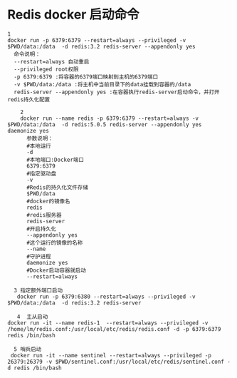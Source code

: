 # Redis docker 启动命令
    1 
    docker run -p 6379:6379 --restart=always --privileged -v $PWD/data:/data  -d redis:3.2 redis-server --appendonly yes
      命令说明：
      --restart=always 自动重启
      --privileged root权限
      -p 6379:6379 :将容器的6379端口映射到主机的6379端口
      -v $PWD/data:/data :将主机中当前目录下的data挂载到容器的/data
      redis-server --appendonly yes :在容器执行redis-server启动命令，并打开redis持久化配置
~~~~
    2 
    docker run --name redis -p 6379:6379 --restart=always -v $PWD/data:/data  -d redis:5.0.5 redis-server --appendonly yes daemonize yes
      参数说明：
      #本地运行
      -d
      #本地端口:Docker端口
      6379:6379
      #指定驱动盘
      -v
      #Redis的持久化文件存储
      $PWD/data
      #docker的镜像名
      redis
      #redis服务器
      redis-server
      #开启持久化
      --appendonly yes
      #这个运行的镜像的名称
      --name
      #守护进程
      daemonize yes
      #Docker启动容器就启动
      --restart=always
~~~~
      3 指定额外端口启动 
       docker run -p 6379:6380 --restart=always --privileged -v $PWD/data:/data  -d redis:3.2 redis-server   
   ~~~~  
      4  主从启动
docker run -it --name redis-1  --restart=always --privileged -v /home/lm/redis.conf:/usr/local/etc/redis/redis.conf -d -p 6379:6379 redis /bin/bash
~~~~
      5 哨兵启动
     docker run -it --name sentinel --restart=always --privileged -p 26379:26379 -v $PWD/sentinel.conf:/usr/local/etc/redis/sentinel.conf -d redis /bin/bash
